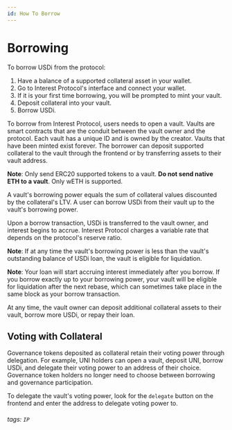 ```yaml
---
id: How To Borrow
---
```


# Borrowing

To borrow USDi from the protocol:
1. Have a balance of a supported collateral asset in your wallet.
2. Go to Interest Protocol's interface and connect your wallet.
3. If it is your first time borrowing, you will be prompted to mint your vault.
4. Deposit collateral into your vault.
5. Borrow USDi.

To borrow from Interest Protocol, users needs to open a vault. Vaults are smart contracts that are the conduit between the vault owner and the protocol. Each vault has a unique ID and is owned by the creator. Vaults that have been minted exist forever. The borrower can deposit supported collateral to the vault through the frontend or by transferring assets to their vault address. 

**Note**: Only send ERC20 supported tokens to a vault. **Do not send native ETH to a vault**. Only wETH is supported. 

A vault's borrowing power equals the sum of collateral values discounted by the collateral's LTV. A user can borrow USDi from their vault up to the vault's borrowing power.

Upon a borrow transaction, USDi is transferred to the vault owner, and interest begins to accrue. Interest Protocol charges a variable rate that depends on the protocol's reserve ratio.

**Note**: If at any time the vault's borrowing power is less than the vault's outstanding balance of USDi loan, the vault is eligible for liquidation. 

**Note**: Your loan will start accruing interest immediately after you borrow. If you borrow exactly up to your borrowing power, your vault will be eligible for liquidation after the next rebase, which can sometimes take place in the same block as your borrow transaction.

At any time, the vault owner can deposit additional collateral assets to their vault, borrow more USDi, or repay their loan.

## Voting with Collateral
Governance tokens deposited as collateral retain their voting power through delegation. For example, UNI holders can open a vault, deposit UNI, borrow USDi, and delegate their voting power to an address of their choice. Governance token holders no longer need to choose between borrowing and governance participation. 

To delegate the vault's voting power, look for the `delegate` button on the frontend and enter the address to delegate voting power to.



###### tags: `IP`

